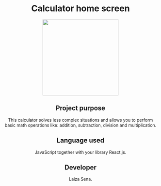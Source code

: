<div align="center">

  # Calculator home screen
  <img src="https://user-images.githubusercontent.com/100397320/190480716-7864b280-2f35-4344-abb7-0d7d8e9b16cc.jpeg" width="250px" />
  
  ## Project purpose
  This calculator solves less complex situations and allows you to perform basic math operations like: addition, subtraction, division and multiplication.
  
  ## Language used
  JavaScript together with your library React.js.
  
  ## Developer
  Laiza Sena.
  
</div>
